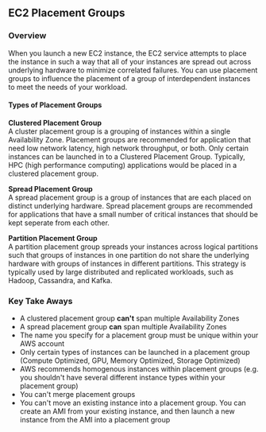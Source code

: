## EC2 Placement Groups
### Overview
When you launch a new EC2 instance, the EC2 service attempts to place the instance in such a way that all of your instances are spread out across underlying hardware to minimize correlated failures. You can use placement groups to influence the placement of a group of interdependent instances to meet the needs of your workload. 

#### Types of Placement Groups
**Clustered Placement Group**<br>
A cluster placement group is a grouping of instances within a single Availability Zone. Placement groups are recommended for application that need low network latency, high network throughput, or both. Only certain instances can be launched in to a Clustered Placement Group. Typically, HPC (high performance computing) applications would be placed in a clustered placement group.

**Spread Placement Group**<br>
A spread placement group is a group of instances that are each placed on distinct underlying hardware. Spread placement groups are recommended for applications that have a small number of critical instances that should be kept seperate from each other.

**Partition Placement Group**<br>
A partition placement group spreads your instances across logical partitions such that groups of instances in one partition do not share the underlying hardware with groups of instances in different partitions. This strategy is typically used by large distributed and replicated workloads, such as Hadoop, Cassandra, and Kafka.

### Key Take Aways

- A clustered placement group **can't** span multiple Availability Zones
- A spread placement group **can** span multiple Availability Zones
- The name you specify for a placement group must be unique within your AWS account
- Only certain types of instances can be launched in a placement group (Compute Optimized, GPU, Memory Optimized, Storage Optimized)
- AWS recommends homogenous instances within placement groups (e.g. you shouldn't have several different instance types within your placement group)
- You can't merge placement groups
- You can't move an existing instance into a placement group. You can create an AMI from your existing instance, and then launch a new instance from the AMI into a placement group


